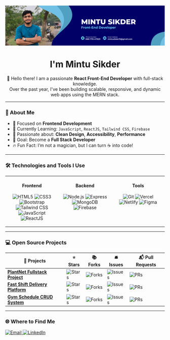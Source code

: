 <p align="center">
  <img src="https://github.com/mintusikder/mintusikder/blob/main/banner.png" alt="Mintu Sikder">
</p>

<h1 align="center">I'm Mintu Sikder</h1>

<p align="center">
  👋 Hello there! I am a passionate <strong>React Front-End Developer</strong> with full-stack knowledge. <br/>
  Over the past year, I've been building scalable, responsive, and dynamic web apps using the MERN stack.
</p>

---

### 🚀 About Me

- 💼 Focused on **Frontend Development**
- 🌱 Currently Learning: `JavaScript`, `ReactJS`, `Tailwind CSS`, `Firebase`
- 🧠 Passionate about: **Clean Design**, **Accessibility**, **Performance**
- 🎯 Goal: Become a **Full Stack Developer**
- 🔥 Fun Fact: I’m not a magician, but I can turn ☕ into code!

---

### 🛠️ Technologies and Tools I Use

<table>
<tr>
<td width="33%" valign="top">
  <h4 align="center">Frontend</h4>
  <p align="center">
    <img src="https://profilinator.rishav.dev/skills-assets/html5-original-wordmark.svg" height="40" alt="HTML5"/>
    <img src="https://profilinator.rishav.dev/skills-assets/css3-original-wordmark.svg" height="40" alt="CSS3"/>
    <img src="https://profilinator.rishav.dev/skills-assets/bootstrap-plain.svg" height="40" alt="Bootstrap"/>
    <img src="https://profilinator.rishav.dev/skills-assets/tailwindcss.svg" height="40" alt="Tailwind CSS"/>
    <img src="https://profilinator.rishav.dev/skills-assets/javascript-original.svg" height="40" alt="JavaScript"/>
    <img src="https://profilinator.rishav.dev/skills-assets/react-original-wordmark.svg" height="40" alt="ReactJS"/>
  </p>
</td>
<td width="33%" valign="top">
  <h4 align="center">Backend</h4>
  <p align="center">
    <img src="https://profilinator.rishav.dev/skills-assets/nodejs-original-wordmark.svg" height="40" alt="Node.js"/>
    <img src="https://profilinator.rishav.dev/skills-assets/express-original-wordmark.svg" height="40" alt="Express"/>
    <img src="https://profilinator.rishav.dev/skills-assets/mongodb-original-wordmark.svg" height="40" alt="MongoDB"/>
    <img src="https://profilinator.rishav.dev/skills-assets/firebase.png" height="40" alt="Firebase"/>
  </p>
</td>
<td width="33%" valign="top">
  <h4 align="center">Tools</h4>
  <p align="center">
    <img src="https://profilinator.rishav.dev/skills-assets/git-scm-icon.svg" height="40" alt="Git"/>
    <img src="https://cdn.worldvectorlogo.com/logos/vercel.svg" height="40" alt="Vercel"/>
    <img src="https://cdn.icon-icons.com/icons2/2699/PNG/512/netlify_logo_icon_169924.png" height="40" alt="Netlify"/>
    <img src="https://profilinator.rishav.dev/skills-assets/figma-icon.svg" height="40" alt="Figma"/>
  </p>
</td>
</tr>
</table>

---

### 💻 Open Source Projects

| 🎁 Projects | ⭐ Stars | 📚 Forks | 🛎 Issues | 📬 Pull Requests |
|------------|----------|-----------|-------------|------------------|
| [**PlantNet Fullstack Project**](https://github.com/mintusikder/plant-net-fullstack-project) | ![Stars](https://img.shields.io/github/stars/mintusikder/plant-net-fullstack-project?style=flat-square&labelColor=343b41) | ![Forks](https://img.shields.io/github/forks/mintusikder/plant-net-fullstack-project?style=flat-square&labelColor=343b41) | ![Issues](https://img.shields.io/github/issues/mintusikder/plant-net-fullstack-project?style=flat-square&labelColor=343b41) | ![PRs](https://img.shields.io/github/issues-pr/mintusikder/plant-net-fullstack-project?style=flat-square&labelColor=343b41) |
| [**Fast Shift Delivery Platform**](https://github.com/mintusikder/fast-shift) | ![Stars](https://img.shields.io/github/stars/mintusikder/fast-shift?style=flat-square&labelColor=343b41) | ![Forks](https://img.shields.io/github/forks/mintusikder/fast-shift?style=flat-square&labelColor=343b41) | ![Issues](https://img.shields.io/github/issues/mintusikder/fast-shift?style=flat-square&labelColor=343b41) | ![PRs](https://img.shields.io/github/issues-pr/mintusikder/fast-shift?style=flat-square&labelColor=343b41) |
| [**Gym Schedule CRUD System**](https://github.com/mintusikder/gym-schedule-crud) | ![Stars](https://img.shields.io/github/stars/mintusikder/gym-schedule-crud?style=flat-square&labelColor=343b41) | ![Forks](https://img.shields.io/github/forks/mintusikder/gym-schedule-crud?style=flat-square&labelColor=343b41) | ![Issues](https://img.shields.io/github/issues/mintusikder/gym-schedule-crud?style=flat-square&labelColor=343b41) | ![PRs](https://img.shields.io/github/issues-pr/mintusikder/gym-schedule-crud?style=flat-square&labelColor=343b41) |

---

### 🌐 Where to Find Me

<p>
  <a href="mailto:mintusikder15@gmail.com" target="_blank">
    <img alt="Email" src="https://img.shields.io/badge/Email-D14836?style=for-the-badge&logo=gmail&logoColor=white" />
  </a>
  <a href="https://www.linkedin.com/in/mintusikder" target="_blank">
    <img alt="LinkedIn" src="https://img.shields.io/badge/LinkedIn-0A66C2?style=for-the-badge&logo=linkedin&logoColor=white" />
  </a>
</p>

